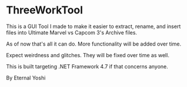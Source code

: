 # ThreeWorkTool

This is a GUI Tool I made to make it easier to extract, rename, and insert files into Ultimate Marvel vs Capcom 3's Archive files.

As of now that's all it can do. More functionality will be added over time.

Expect weirdness and glitches. They will be fixed over time as well.

This is built targeting .NET Framework 4.7 if that concerns anyone.

By Eternal Yoshi
